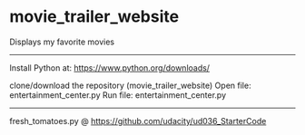 # movie_trailer_website
Displays my favorite movies

-------------------------------------------

Install Python at: https://www.python.org/downloads/

clone/download the repository (movie_trailer_website) 
Open file: entertainment_center.py
Run file: entertainment_center.py

----------------------
fresh_tomatoes.py @ https://github.com/udacity/ud036_StarterCode

